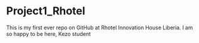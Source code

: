 # Project1_Rhotel
This is my first ever repo on GitHub at Rhotel Innovation House Liberia. I am so happy to be here, Kezo student
